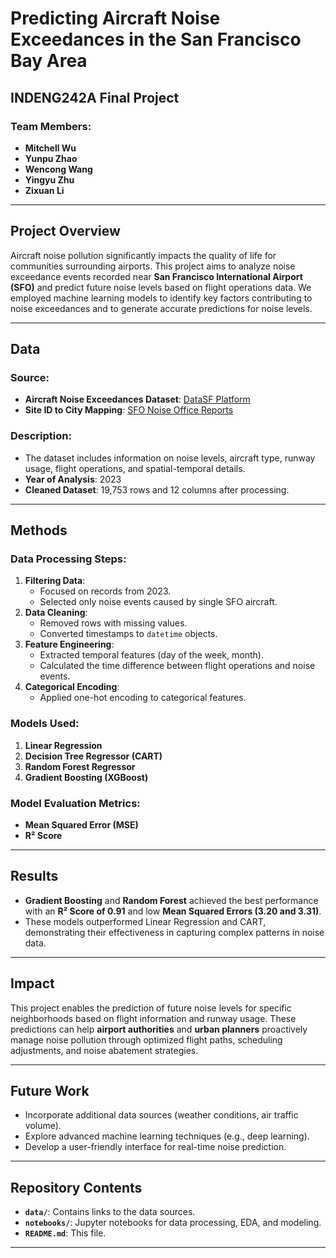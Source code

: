 # Predicting Aircraft Noise Exceedances in the San Francisco Bay Area

## INDENG242A Final Project
### Team Members:
- **Mitchell Wu**
- **Yunpu Zhao**
- **Wencong Wang**
- **Yingyu Zhu**
- **Zixuan Li**

---

## Project Overview

Aircraft noise pollution significantly impacts the quality of life for communities surrounding airports. This project aims to analyze noise exceedance events recorded near **San Francisco International Airport (SFO)** and predict future noise levels based on flight operations data. We employed machine learning models to identify key factors contributing to noise exceedances and to generate accurate predictions for noise levels.

---

## Data

### Source:
- **Aircraft Noise Exceedances Dataset**: [DataSF Platform](https://data.sfgov.org/Transportation/Aircraft-Noise-Exceedances/tiju-qyvs/about_data)
- **Site ID to City Mapping**: [SFO Noise Office Reports](https://noise.flysfo.com/data-reports/published-reports/report-archive/)

### Description:
- The dataset includes information on noise levels, aircraft type, runway usage, flight operations, and spatial-temporal details.
- **Year of Analysis**: 2023
- **Cleaned Dataset**: 19,753 rows and 12 columns after processing.

---

## Methods

### Data Processing Steps:
1. **Filtering Data**:
   - Focused on records from 2023.
   - Selected only noise events caused by single SFO aircraft.
2. **Data Cleaning**:
   - Removed rows with missing values.
   - Converted timestamps to `datetime` objects.
3. **Feature Engineering**:
   - Extracted temporal features (day of the week, month).
   - Calculated the time difference between flight operations and noise events.
4. **Categorical Encoding**:
   - Applied one-hot encoding to categorical features.

### Models Used:
1. **Linear Regression**
2. **Decision Tree Regressor (CART)**
3. **Random Forest Regressor**
4. **Gradient Boosting (XGBoost)**

### Model Evaluation Metrics:
- **Mean Squared Error (MSE)**
- **R² Score**

---

## Results

- **Gradient Boosting** and **Random Forest** achieved the best performance with an **R² Score of 0.91** and low **Mean Squared Errors (3.20 and 3.31)**.
- These models outperformed Linear Regression and CART, demonstrating their effectiveness in capturing complex patterns in noise data.

---

## Impact

This project enables the prediction of future noise levels for specific neighborhoods based on flight information and runway usage. These predictions can help **airport authorities** and **urban planners** proactively manage noise pollution through optimized flight paths, scheduling adjustments, and noise abatement strategies.

---

## Future Work

- Incorporate additional data sources (weather conditions, air traffic volume).
- Explore advanced machine learning techniques (e.g., deep learning).
- Develop a user-friendly interface for real-time noise prediction.

---

## Repository Contents

- **`data/`**: Contains links to the data sources.
- **`notebooks/`**: Jupyter notebooks for data processing, EDA, and modeling.
- **`README.md`**: This file.

---
